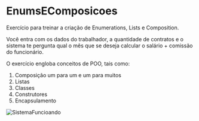 # EnumsEComposicoes
Exercício para treinar a criação de Enumerations, Lists e Composition.

Você entra com os dados do trabalhador, a quantidade de contratos e o sistema te pergunta qual o mês que se deseja calcular o salário + comissão do funcionário.

O exercício engloba conceitos de POO, tais como:

<ol>
  <li>Composição um para um e um para muitos</li>
  <li>Listas</li>
  <li>Classes</li>
  <li>Construtores</li>
  <li>Encapsulamento</li>
</ol>

![SistemaFuncioando](https://user-images.githubusercontent.com/35302072/153519985-52890be2-bc0f-42b5-afd8-ab9745aacb64.PNG)

